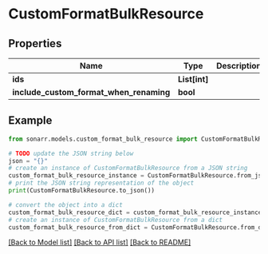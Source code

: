 # CustomFormatBulkResource


## Properties

Name | Type | Description | Notes
------------ | ------------- | ------------- | -------------
**ids** | **List[int]** |  | [optional] 
**include_custom_format_when_renaming** | **bool** |  | [optional] 

## Example

```python
from sonarr.models.custom_format_bulk_resource import CustomFormatBulkResource

# TODO update the JSON string below
json = "{}"
# create an instance of CustomFormatBulkResource from a JSON string
custom_format_bulk_resource_instance = CustomFormatBulkResource.from_json(json)
# print the JSON string representation of the object
print(CustomFormatBulkResource.to_json())

# convert the object into a dict
custom_format_bulk_resource_dict = custom_format_bulk_resource_instance.to_dict()
# create an instance of CustomFormatBulkResource from a dict
custom_format_bulk_resource_from_dict = CustomFormatBulkResource.from_dict(custom_format_bulk_resource_dict)
```
[[Back to Model list]](../README.md#documentation-for-models) [[Back to API list]](../README.md#documentation-for-api-endpoints) [[Back to README]](../README.md)


